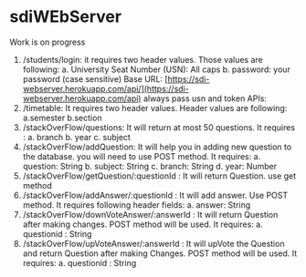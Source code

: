 # sdiWEbServer

Work is on progress

1. /students/login: it requires two header values. Those values are following:
  a. University Seat Number (USN): All caps
  b. password: your password (case sensitive)
Base URL: [https://sdi-webserver.herokuapp.com/api/](https://sdi-webserver.herokuapp.com/api) always pass usn and token
APIs:
1. /timetable: It requires two header values. Header values are following:
  a.semester
  b.section
2. /stackOverFlow/questions: It will return at most 50 questions. It requires :
  a. branch
  b. year
  c. subject
3. /stackOverFlow/addQuestion: It will help you in adding new question to the database. you will need to use POST method. It requires:
  a. question: String
  b. subject: String
  c. branch: String
  d. year: Number
4. /stackOverFlow/getQuestion/:questionId  : It will return Question. use get method
5. /stackOverFlow/addAnswer/:questionId : It will add answer. Use POST method. It requires following header fields:
  a. answer: String
6. /stackOverFlow/downVoteAnswer/:answerId : It will return Question after making changes. POST method will be used. It requires:
  a. questionid : String
7. /stackOverFlow/upVoteAnswer/:answerId : It will upVote the Question and return Question after making Changes. POST method will be used. It requires:
  a. questionid : String
